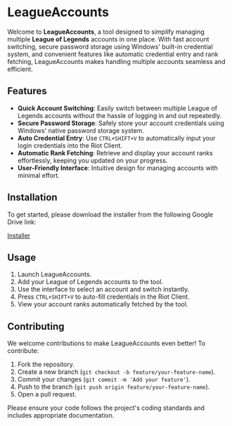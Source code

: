 # LeagueAccounts

Welcome to **LeagueAccounts**, a tool designed to simplify managing multiple **League of Legends** accounts in one place. With fast account switching, secure password storage using Windows' built-in credential system, and convenient features like automatic credential entry and rank fetching, LeagueAccounts makes handling multiple accounts seamless and efficient.

## Features

- **Quick Account Switching**: Easily switch between multiple League of Legends accounts without the hassle of logging in and out repeatedly.
- **Secure Password Storage**: Safely store your account credentials using Windows' native password storage system.
- **Auto Credential Entry**: Use `CTRL+SHIFT+V` to automatically input your login credentials into the Riot Client.
- **Automatic Rank Fetching**: Retrieve and display your account ranks effortlessly, keeping you updated on your progress.
- **User-Friendly Interface**: Intuitive design for managing accounts with minimal effort.

## Installation

To get started, please download the installer from the following Google Drive link:

[Installer](https://drive.google.com/file/d/1ggJuSGc26Yh_-JH2eErUAoP9oclHeGoJ/view?usp=sharing)

## Usage

1. Launch LeagueAccounts.
2. Add your League of Legends accounts to the tool.
3. Use the interface to select an account and switch instantly.
4. Press `CTRL+SHIFT+V` to auto-fill credentials in the Riot Client.
5. View your account ranks automatically fetched by the tool.

## Contributing

We welcome contributions to make LeagueAccounts even better! To contribute:

1. Fork the repository.
2. Create a new branch (`git checkout -b feature/your-feature-name`).
3. Commit your changes (`git commit -m 'Add your feature'`).
4. Push to the branch (`git push origin feature/your-feature-name`).
5. Open a pull request.

Please ensure your code follows the project's coding standards and includes appropriate documentation.
